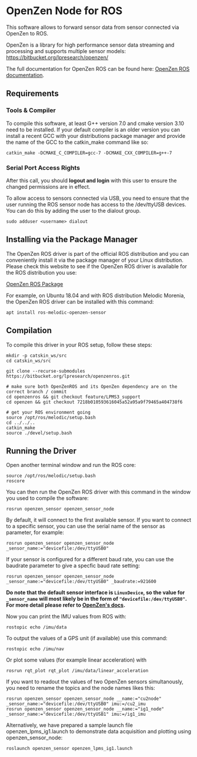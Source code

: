 # OpenZen Node for ROS

This software allows to forward sensor data from sensor connected via OpenZen to ROS.

OpenZen is a library for high performance sensor data streaming and processing and supports multiple sensor models: <https://bitbucket.org/lpresearch/openzen/>

The full documentation for OpenZen ROS can be found here: [OpenZen ROS documentation](https://lpresearch.bitbucket.io/openzen/latest/ros.html#ros-api).

## Requirements

### Tools & Compiler

To compile this software, at least G++ version 7.0 and cmake version 3.10 need to be installed. If your default compiler is an older version
you can install a recent GCC with your distributions package manager and provide the name of the GCC to the catkin_make command
like so:

```
catkin_make -DCMAKE_C_COMPILER=gcc-7 -DCMAKE_CXX_COMPILER=g++-7
```
### Serial Port Access Rights

After this call, you should **logout and login** with this user to ensure the changed permissions are in effect.

To allow access to sensors connected via USB, you need to ensure that the user running the ROS sensor node
has access to the /dev/ttyUSB devices. You can do this by adding the user to the dialout group.

```
sudo adduser <username> dialout
```

## Installing via the Package Manager

The OpenZen ROS driver is part of the official ROS distribution and you can conveniently install it via the package
manager of your Linux distribution. Please check this website to see if the OpenZen ROS driver is available
for the ROS distribution you use:

[OpenZen ROS Package](https://index.ros.org/p/openzen_sensor/bitbucket-lpresearch-openzenros/#melodic)

For example, on Ubuntu 18.04 and with ROS distribution Melodic Morenia, the OpenZen ROS driver
can be installed with this command:

```
apt install ros-melodic-openzen-sensor
```

## Compilation

To compile this driver in your ROS setup, follow these steps:
```
mkdir -p catskin_ws/src
cd catskin_ws/src

git clone --recurse-submodules https://bitbucket.org/lpresearch/openzenros.git

# make sure both OpenZenROS and its OpenZen dependency are on the correct branch / commit
cd openzenros && git checkout feature/LPMS3_support
cd openzen && git checkout 7218b010593616045a52a95a9f79465a404738f6

# get your ROS environment going
source /opt/ros/melodic/setup.bash
cd ../../..
catkin_make
source ./devel/setup.bash
```
## Running the Driver

Open another terminal window and run the ROS core:

```
source /opt/ros/melodic/setup.bash
roscore
```

You can then run the OpenZen ROS driver with this command in the window
you used to compile the software:

```
rosrun openzen_sensor openzen_sensor_node
```

By default, it will connect to the first available sensor. If you want to connect to
a specific sensor, you can use the serial name of the sensor as parameter, for example:

```
rosrun openzen_sensor openzen_sensor_node _sensor_name:="devicefile:/dev/ttyUSB0"
```

If your sensor is configured for a different baud rate, you can use the baudrate parameter to
give a specfic baud rate setting:

```
rosrun openzen_sensor openzen_sensor_node _sensor_name:="devicefile:/dev/ttyUSB0" _baudrate:=921600
```
**Do note that the default sensor interface is `LinuxDevice`, so the value for `_sensor_name` will most likely be in the form of `"devicefile:/dev/ttyUSB0"`. For more detail please refer to [OpenZen's docs](https://lpresearch.bitbucket.io/openzen/latest/io_systems.html#linux-device).**

Now you can print the IMU values from ROS with:

```
rostopic echo /imu/data
```

To output the values of a GPS unit (if available) use this command:

```
rostopic echo /imu/nav
```

Or plot some values (for example linear acceleration) with 

```
rosrun rqt_plot rqt_plot /imu/data/linear_acceleration
```

If you want to readout the values of two OpenZen sensors simultanously, you need to rename the topics and the node names likes this:

```
rosrun openzen_sensor openzen_sensor_node __name:="cu2node" _sensor_name:="devicefile:/dev/ttyUSB0" imu:=/cu2_imu 
rosrun openzen_sensor openzen_sensor_node __name:="ig1_node" _sensor_name:="devicefile:/dev/ttyUSB1" imu:=/ig1_imu
```

Alternatively, we have prepared a sample launch file openzen_lpms_ig1.launch to demonstrate data acquisition and plotting using openzen_sensor_node:
```
roslaunch openzen_sensor openzen_lpms_ig1.launch
```

